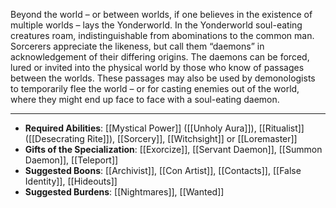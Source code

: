 Beyond the world – or between worlds, if one believes in the existence of multiple worlds – lays the Yonderworld. In the Yonderworld soul-eating creatures roam, indistinguishable from abominations to the common man. Sorcerers appreciate the likeness, but call them “daemons” in acknowledgement of their differing origins. The daemons can be forced, lured or invited into the physical world by those who know of passages between the worlds. These passages may also be used by demonologists to temporarily flee the world – or for casting enemies out of the world, where they might end up face to face with a soul-eating daemon.

---
- **Required Abilities**: [[Mystical Power]] ([[Unholy Aura]]), [[Ritualist]] ([[Desecrating Rite]]), [[Sorcery]], [[Witchsight]] or [[Loremaster]]
- **Gifts of the Specialization**: [[Exorcize]], [[Servant Daemon]], [[Summon Daemon]], [[Teleport]]
- **Suggested Boons**: [[Archivist]], [[Con Artist]], [[Contacts]], [[False Identity]], [[Hideouts]]
- **Suggested Burdens**: [[Nightmares]], [[Wanted]]